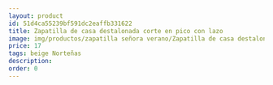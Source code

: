 ```yaml
---
layout: product
id: 51d4ca55239bf591dc2eaffb331622
title: Zapatilla de casa destalonada corte en pico con lazo 
image: img/productos/zapatilla señora verano/Zapatilla de casa destalonada corte en pico con lazo =17=beige Norteñas.webp
price: 17
tags: beige Norteñas
description: 
order: 0
---
```

